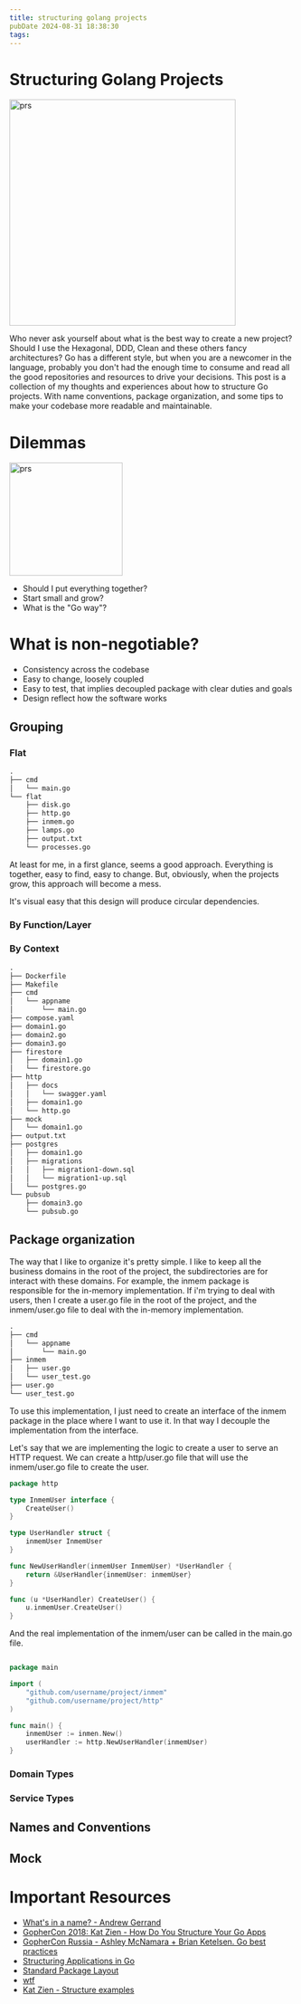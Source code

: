 ```yaml
---
title: structuring golang projects
pubDate 2024-08-31 18:38:30
tags:
---
```


# Structuring Golang Projects

<img src="/images/structure.png" alt="prs" style="width:400px;"/>

Who never ask yourself about what is the best way to create a new project? Should I use the Hexagonal, DDD, Clean and these others fancy architectures? Go has a different style, but when you are a newcomer in the language, probably you don't had the enough time to consume and read all the good repositories and resources to drive your decisions. This post is a collection of my thoughts and experiences about how to structure Go projects. With name conventions, package organization, and some tips to make your codebase more readable and maintainable.

# Dilemmas

<img src="/images/structure1.png" alt="prs" style="width:200px;"/>


- Should I put everything together?
- Start small and grow?
- What is the "Go way"?


# What is non-negotiable?

- Consistency across the codebase
- Easy to change, loosely coupled
- Easy to test, that implies decoupled package with clear duties and goals
- Design reflect how the software works

## Grouping

### Flat

```txt
.
├── cmd
│   └── main.go
└── flat
    ├── disk.go
    ├── http.go
    ├── inmem.go
    ├── lamps.go
    ├── output.txt
    └── processes.go

```

At least for me, in a first glance, seems a good approach. Everything is together, easy to find, easy to change. But, obviously, when the projects grow, this approach will become a mess.

It's visual easy that this design will produce circular dependencies.


### By Function/Layer
### By Context

```txt
.
├── Dockerfile
├── Makefile
├── cmd
│   └── appname
│       └── main.go
├── compose.yaml
├── domain1.go
├── domain2.go
├── domain3.go
├── firestore
│   ├── domain1.go
│   └── firestore.go
├── http
│   ├── docs
│   │   └── swagger.yaml
│   ├── domain1.go
│   └── http.go
├── mock
│   └── domain1.go
├── output.txt
├── postgres
│   ├── domain1.go
│   ├── migrations
│   │   ├── migration1-down.sql
│   │   └── migration1-up.sql
│   └── postgres.go
└── pubsub
    ├── domain3.go
    └── pubsub.go
```

## Package organization

The way that I like to organize it's pretty simple. I like to keep all the business domains in the root of the project, the subdirectories are for interact with these domains. For example, the inmem package is responsible for the in-memory implementation. If i'm trying to deal with users, then I create a user.go file in the root of the project, and the inmem/user.go file to deal with the in-memory implementation.

```txt
.
├── cmd
│   └── appname
│       └── main.go
├── inmem
│   ├── user.go
│   └── user_test.go
├── user.go
└── user_test.go
```

To use this implementation, I just need to create an interface of the inmem package in the place where I want to use it. In that way I decouple the implementation from the interface.

Let's say that we are implementing the logic to create a user to serve an HTTP request. We can create a http/user.go file that will use the inmem/user.go file to create the user.

```go
package http

type InmemUser interface {
    CreateUser()
}

type UserHandler struct {
    inmemUser InmemUser
}

func NewUserHandler(inmemUser InmemUser) *UserHandler {
    return &UserHandler{inmemUser: inmemUser}
}

func (u *UserHandler) CreateUser() {
    u.inmemUser.CreateUser()
}
```

And the real implementation of the inmem/user can be called in the main.go file.

```go

package main

import (
    "github.com/username/project/inmem"
    "github.com/username/project/http"
)

func main() {
    inmemUser := inmen.New()
    userHandler := http.NewUserHandler(inmemUser)
}
```


### Domain Types
### Service Types

## Names and Conventions

## Mock




# Important Resources

- [What's in a name? - Andrew Gerrand](https://go.dev/talks/2014/names.slide#19)
- [GopherCon 2018: Kat Zien - How Do You Structure Your Go Apps](https://www.youtube.com/watch?v=oL6JBUk6tj0)
- [GopherCon Russia - Ashley McNamara + Brian Ketelsen. Go best practices](https://www.youtube.com/watch?v=MzTcsI6tn-0)
- [Structuring Applications in Go](https://medium.com/@benbjohnson/3b04be4ff091)
- [Standard Package Layout](https://medium.com/@benbjohnson/standard-package-layout-7cdbc8391fc1)
- [wtf](https://github.com/benbjohnson/wtf/tree/main)
- [Kat Zien - Structure examples](https://github.com/katzien/go-structure-examples/tree/master)
